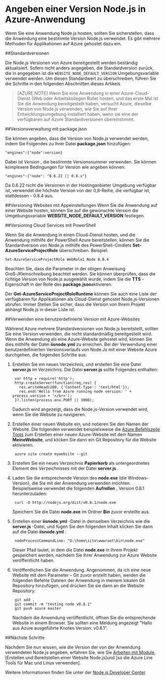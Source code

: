 <properties
    pageTitle="Angeben einer Node.js-Version"
    description="Erfahren Sie, wie Sie die Version von Node.js von Azure-Websites und Cloud-Diensten verwendet werden soll"
    services=""
    documentationCenter="nodejs"
    authors="rmcmurray"
    manager="wpickett"
    editor=""/>

<tags
    ms.service="multiple"
    ms.workload="na"
    ms.tgt_pltfrm="na"
    ms.devlang="nodejs"
    ms.topic="article"
    ms.date="08/11/2016"
    ms.author="robmcm"/>

# <a name="specifying-a-nodejs-version-in-an-azure-application"></a>Angeben einer Version Node.js in Azure-Anwendung

Wenn Sie eine Anwendung Node.js hosten, sollten Sie sicherstellen, dass die Anwendung eine bestimmte Version Node.js verwendet. Es gibt mehrere Methoden für Applikationen auf Azure gehostet dazu ein.

##<a name="default-versions"></a>Standardversionen

Die Node.js Versionen von Azure bereitgestellt werden beständig aktualisiert. Sofern nicht anders angegeben, die Standardversion zurück, die in angegeben ist die `WEBSITE_NODE_DEFAULT_VERSION` Umgebungsvariable verwendet werden. Um diesen Standardwert zu überschreiben, führen Sie die Schritte in den folgenden Abschnitten dieses Artikels

> [AZURE.NOTE] Wenn Sie eine Anwendung in einer Azure-Cloud-Dienst (Web oder Arbeitskollegen Rolle) hosten, und das erste Mal ist Sie die Anwendung bereitgestellt haben, versucht Azure, dieselbe Version von Node.js verwenden, wie Sie auf Ihrer Entwicklungsumgebung installiert haben, wenn sie eine der verfügbaren auf Azure Standardversionen übereinstimmt.

##<a name="versioning-with-packagejson"></a>Versionsverwaltung mit package.json

Sie können angeben, dass die Version von Node.js verwendet werden, indem Sie Folgendes zu Ihrer Datei **package.json** hinzufügen:

    "engines":{"node":version}

Dabei ist *Version* , die bestimmte Versionsnummer verwenden. Sie können komplexere Bedingungen für Version wie angeben können:

    "engines":{"node": "0.6.22 || 0.8.x"}

Da 0.6.22 nicht die Versionen in der Hostinganbieter Umgebung verfügbar ist, verwendet die höchste Version von der 0,8-Reihe, die verfügbar ist, stattdessen - 0.8.4 aus.

##<a name="versioning-websites-with-app-settings"></a>Versioning Websites mit Appeinstellungen
Wenn Sie die Anwendung auf einer Website hosten, können Sie auf die gewünschte Version die Umgebungsvariable **WEBSITE_NODE_DEFAULT_VERSION** festlegen. 

##<a name="versioning-cloud-services-with-powershell"></a>Versioning Cloud Services mit PowerShell

Wenn Sie die Anwendung in einen Cloud-Dienst hosten, und die Anwendung mithilfe der PowerShell Azure bereitstellen, können Sie die Standardversion von Node.js mithilfe des PowerShell-Cmdlets **Set-AzureServiceProjectRole** überschreiben. Beispiel:

    Set-AzureServiceProjectRole WebRole1 Node 0.8.4

Beachten Sie, dass die Parameter in der obigen Anweisung Groß-/Kleinschreibung beachtet werden.  Sie können überprüfen, dass die richtige Version von Node.js ausgewählt wurde, indem Sie die **TTS** -Eigenschaft in der Rolle des **package.json**aktivieren.

Der **Get-AzureServiceProjectRoleRuntime** können Sie auch eine Liste der verfügbaren für Applikationen als Cloud-Dienst gehostet Node.js-Versionen abrufen.  Immer Stellen Sie sicher, dass die Version von Ihrem Projekt abhängt Node.js in dieser Liste ist.

##<a name="using-a-custom-version-with-azure-websites"></a>Verwenden eine benutzerdefinierte Version mit Azure-Websites

Während Azure mehrere Standardversionen von Node.js bereitstellt, sollten Sie eine Version verwenden, die nicht standardmäßig bereitgestellt wird. Wenn die Anwendung als eine Azure-Website gehostet wird, können Sie dies mithilfe der Datei **iisnode.yml** zu erreichen. Bei der Verwendung einer benutzerdefinierten Versionsverlaufs von Node.Js mit einer Website Azure durchgehen, die folgenden Schritte aus:

1. Erstellen Sie ein neues Verzeichnis, und erstellen Sie eine Datei **server.js** im Verzeichnis. Die Datei **server.js** sollte Folgendes enthalten:

        var http = require('http');
        http.createServer(function(req,res) {
          res.writeHead(200, {'Content-Type': 'text/html'});
          res.end('Hello from Azure running node version: ' + process.version + '</br>');
        }).listen(process.env.PORT || 3000);

    Dadurch wird angezeigt, dass die Node.js-Version verwendet wird, wenn Sie die Website zu navigieren.

2. Erstellen einer neuen Website ein, und notieren Sie den Namen der Website. Die folgenden verwendet beispielsweise die [Azure Befehlszeile Tools] zum Erstellen einer neuen Azure-Website mit dem Namen **MeineWebsite**, und klicken Sie dann ein Git Repository für die Website aktivieren.

        azure site create mywebsite --git

3. Erstellen Sie ein neues Verzeichnis **Papierkorb** als untergeordnetes Element des Verzeichnisses mit der Datei **server.js** .

4. Laden Sie die entsprechende Version des **node.exe** (die Windows-Version), die Sie mit der Anwendung verwenden möchten. Beispielsweise verwendet die folgenden **Aufrollen** , Version 0.8.1 herunterzuladen:

        curl -O http://nodejs.org/dist/v0.8.1/node.exe

    Speichern Sie die Datei **node.exe** im Ordner **Bin** zuvor erstellte aus.

5. Erstellen einer **iisnode.yml** -Datei in demselben Verzeichnis wie die **server.js** -Datei, und fügen Sie den folgenden Inhalt klicken Sie dann auf die Datei **iisnode.yml** :

        nodeProcessCommandLine: "D:\home\site\wwwroot\bin\node.exe"

    Dieser Pfad lautet, in dem die Datei **node.exe** in Ihrem Projekt gespeichert werden, nachdem Sie Ihrer Anwendung zur Azure Website veröffentlicht haben.

6. Veröffentlichen Sie die Anwendung. Angenommen, da ich eine neue Website mit dem Parameter – Git zuvor erstellt haben, werden die folgenden Befehle Dateien der Anwendung in meinem lokalen Git Repository hinzufügen, und drücken Sie sie dann an die Website Repository:

        git add .
        git commit -m "testing node v0.8.1"
        git push azure master

    Nachdem die Anwendung veröffentlicht, öffnen Sie die entsprechende Website in einem Browser. Sie sollten eine Meldung angezeigt "Hallo aus Azure ausgeführte Knoten Version: v0.8.1".

##<a name="next-steps"></a>Nächste Schritte

Nachdem Sie nun wissen, wie die Version der von der Anwendung verwendeten Node.js angeben, erfahren Sie, wie Sie [Arbeiten mit Module], [Erstellen und Bereitstellen einer Website Node.js]und [so die Azure Line Tools für Mac und Linux verwenden].

Weitere Informationen finden Sie unter der [Node.js Developer Center](/develop/nodejs/).

[So verwenden Sie die Azure Line Tools für Mac und Linux]: xplat-cli-install.md
[Azure Befehlszeile tools]: xplat-cli-install.md
[Arbeiten mit Module]: nodejs-use-node-modules-azure-apps.md
[Erstellen und Bereitstellen einer Node.js-Website]: web-sites-nodejs-develop-deploy-mac.md
